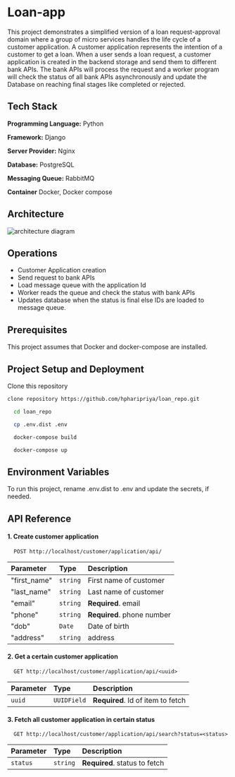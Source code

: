 
# Loan-app

This project demonstrates a simplified version of a loan request-approval domain where a group of micro services handles the life cycle of a customer application. A customer application represents the intention of a customer to get a loan.
When a user sends a loan request, a customer application is created in the backend storage and send them to different bank APIs. The bank APIs will process the request and a worker program will check the status of all bank APIs asynchronously and update the Database on reaching final stages like completed or rejected.



## Tech Stack

**Programming Language:**  Python

**Framework:** Django

**Server Provider:** Nginx

**Database:** PostgreSQL

**Messaging Queue:** RabbitMQ

**Container** Docker, Docker compose




## Architecture

![architecture diagram](https://github.com/hpharipriya/loan_repo/blob/main/flow-diagram.jpg?raw=true)


## Operations

- Customer Application creation
- Send request to bank APIs
- Load message queue with the application Id
- Worker reads the queue and check the status with bank APIs
- Updates database when the status is final else IDs are loaded to message queue.

## Prerequisites 
This project assumes that Docker and docker-compose are installed.

## Project Setup and Deployment

Clone this repository 
```bash
clone repository https://github.com/hpharipriya/loan_repo.git
```

```bash
  cd loan_repo
```

```bash
  cp .env.dist .env
```

```bash
  docker-compose build
```

```bash
  docker-compose up
```


## Environment Variables

To run this project, rename .env.dist to .env and update the secrets, if needed.



## API Reference

#### 1. Create customer application

```http
  POST http://localhost/customer/application/api/
```

| Parameter  | Type     | Description                |
| :--------  | :------- | :------------------------- |
|"first_name"| `string` | First name of customer     |                            |
| "last_name"| `string` | Last name of customer |
| "email"    | `string` | **Required**. email|
| "phone"    | `string` | **Required**. phone number |
| "dob"      | `Date`   | Date of birth |
| "address"  | `string` | address|

#### 2. Get a certain customer application

```http
  GET http://localhost/customer/application/api/<uuid>
```

| Parameter | Type     | Description                       |
| :-------- | :------- | :-------------------------------- |
| `uuid`    | `UUIDField` | **Required**. Id of item to fetch |

#### 3. Fetch all customer application in certain status
```http
  GET http://localhost/customer/application/api/search?status=<status>
```

| Parameter | Type     | Description                       |
| :-------- | :------- | :-------------------------------- |
| `status`  | `string` | **Required**. status to fetch |

